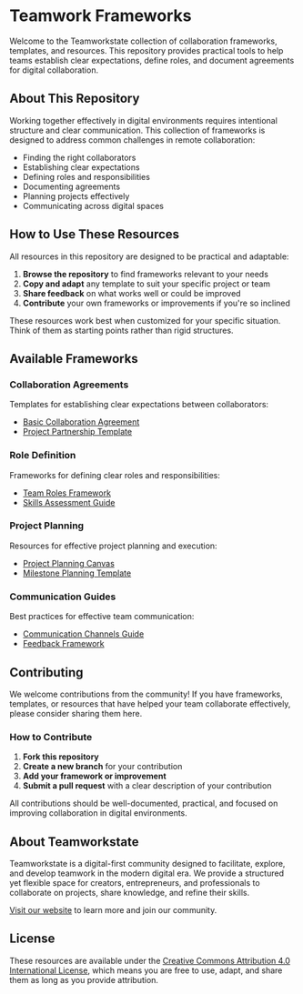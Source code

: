 # Teamwork Frameworks

Welcome to the Teamworkstate collection of collaboration frameworks, templates, and resources. This repository provides practical tools to help teams establish clear expectations, define roles, and document agreements for digital collaboration.

## About This Repository

Working together effectively in digital environments requires intentional structure and clear communication. This collection of frameworks is designed to address common challenges in remote collaboration:

- Finding the right collaborators
- Establishing clear expectations
- Defining roles and responsibilities
- Documenting agreements
- Planning projects effectively
- Communicating across digital spaces

## How to Use These Resources

All resources in this repository are designed to be practical and adaptable:

1. **Browse the repository** to find frameworks relevant to your needs
2. **Copy and adapt** any template to suit your specific project or team
3. **Share feedback** on what works well or could be improved
4. **Contribute** your own frameworks or improvements if you're so inclined

These resources work best when customized for your specific situation. Think of them as starting points rather than rigid structures.

## Available Frameworks

### Collaboration Agreements
Templates for establishing clear expectations between collaborators:
- [Basic Collaboration Agreement](agreements/basic-collaboration-agreement.md)
- [Project Partnership Template](agreements/project-partnership-template.md)

### Role Definition
Frameworks for defining clear roles and responsibilities:
- [Team Roles Framework](roles/team-roles-framework.md)
- [Skills Assessment Guide](roles/skills-assessment-guide.md)

### Project Planning
Resources for effective project planning and execution:
- [Project Planning Canvas](planning/project-planning-canvas.md)
- [Milestone Planning Template](planning/milestone-planning-template.md)

### Communication Guides
Best practices for effective team communication:
- [Communication Channels Guide](communication/channels-guide.md)
- [Feedback Framework](communication/feedback-framework.md)

## Contributing

We welcome contributions from the community! If you have frameworks, templates, or resources that have helped your team collaborate effectively, please consider sharing them here.

### How to Contribute

1. **Fork this repository**
2. **Create a new branch** for your contribution
3. **Add your framework or improvement**
4. **Submit a pull request** with a clear description of your contribution

All contributions should be well-documented, practical, and focused on improving collaboration in digital environments.

## About Teamworkstate

Teamworkstate is a digital-first community designed to facilitate, explore, and develop teamwork in the modern digital era. We provide a structured yet flexible space for creators, entrepreneurs, and professionals to collaborate on projects, share knowledge, and refine their skills.

[Visit our website](https://teamworkstate.com) to learn more and join our community.

## License

These resources are available under the [Creative Commons Attribution 4.0 International License](teamwork-frameworks/LICENSE.md), which means you are free to use, adapt, and share them as long as you provide attribution.
